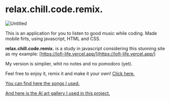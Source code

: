 # **relax.chill.code.remix.**

![Untitled](https://s3-us-west-2.amazonaws.com/secure.notion-static.com/c493de68-a038-45d1-a414-c923baec2339/Untitled.png)

This is an application for you to listen to good music while coding. Made mobile firts, using javascript, HTML and CSS.

**relax.chill.code.remix.** is a study in javascript considering this stunning site as my example:
[https://lofi-life.vercel.app/](https://lofi-life.vercel.app/)

My version is simplier, whit no notes and no pomodoro (yet).

Feel free to enjoy it, remix it and make it your own! [Click here.](https://anasilveira9787.github.io/relax-chill-code-remix/)

[You can find here the songs I used.](https://github.com/birobirobiro/assets-icons-sounds/tree/main/lofi-sounds)

[And here is the AI art gallery I used in this project.](https://hotpot.ai/)